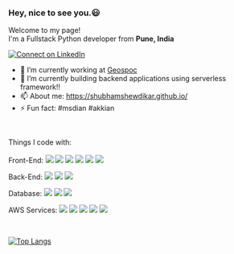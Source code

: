 ### Hey, nice to see you.:smiley:

<!--
**ShubhamShewdikar/ShubhamShewdikar** is a ✨ _special_ ✨ repository because its `README.md` (this file) appears on your GitHub profile.
-->
<!--[![trophy](https://github-profile-trophy.vercel.app/?username=ShubhamShewdikar&theme=onedark)](https://github.com/ShubhamShewdikar/github-profile-trophy)

![ShubhamShewdikar's github stats](https://github-readme-stats.vercel.app/api?username=ShubhamShewdikar&show_icons=true&count_private=true&theme=synthwave)-->

<p>Welcome to my page! </br> I'm a Fullstack Python developer from <b>Pune, India</b> </p>

[![Connect on LinkedIn](https://img.shields.io/badge/--linkedin?label=LinkedIn&logo=LinkedIn&style=social)](https://www.linkedin.com/in/shubham-shewdikar-1b6b83152)

- :office: I’m currently working at <a href="https://geospoc.com/">Geospoc</a>
- 🌱 I’m currently building backend applications using serverless framework!!
- 📫 About me: https://shubhamshewdikar.github.io/
- ⚡ Fun fact: #msdian #akkian  

</br>
<p>
Things I code with:</br></br>
Front-End:
<img src="https://img.shields.io/badge/html5%20-%23E34F26.svg?&style=for-the-badge&logo=html5&logoColor=white" />
<img src="https://img.shields.io/badge/css3%20-%231572B6.svg?&style=for-the-badge&logo=css3&logoColor=white" />
<img src="https://img.shields.io/badge/bootstrap%20-%23563D7C.svg?&style=for-the-badge&logo=bootstrap&logoColor=white" />
<img src="https://img.shields.io/badge/javascript%20-%23323330.svg?&style=for-the-badge&logo=javascript&logoColor=%23F7DF1E" />
<img src="https://img.shields.io/badge/vuejs%20-%2335495e.svg?&style=for-the-badge&logo=vue.js&logoColor=%234FC08D" />
<img src="https://img.shields.io/badge/angular.js%20-%23E23237.svg?&style=for-the-badge&logo=angularjs&logoColor=white" /></br>

Back-End: 
<img src="https://img.shields.io/badge/python%20-%2314354C.svg?&style=for-the-badge&logo=python&logoColor=white" />
<img src="https://img.shields.io/badge/flask%20-%23000.svg?&style=for-the-badge&logo=flask&logoColor=white" />
<img src="https://img.shields.io/badge/django%20-%23092E20.svg?&style=for-the-badge&logo=django&logoColor=white" /></br>

Database:
<img src="https://img.shields.io/badge/postgres-%23316192.svg?&style=for-the-badge&logo=postgresql&logoColor=white" />
<img src="https://img.shields.io/badge/mysql-%2300f.svg?&style=for-the-badge&logo=mysql&logoColor=white" />
<img src="https://img.shields.io/badge/sqlite-%2307405e.svg?&style=for-the-badge&logo=sqlite&logoColor=white" /></br>

<p> AWS Services: 
<img src="http://img.shields.io/badge/aws-S3-%232F3E.svg?&style=for-the-badge" />
<img src="http://img.shields.io/badge/aws-EC2-%232F3E.svg?&style=for-the-badge" />
<img src="http://img.shields.io/badge/aws-lambda-%232F3E.svg?&style=for-the-badge" />
<img src="http://img.shields.io/badge/aws-apigateway-%232F3E.svg?&style=for-the-badge" />
<img src="http://img.shields.io/badge/aws-beanstalk-%232F3E.svg?&style=for-the-badge" />
</p>

</br>

[![Top Langs](https://github-readme-stats.vercel.app/api/top-langs/?username=ShubhamShewdikar&layout=compact)](https://github.com/ShubhamShewdikar/github-readmestats)
